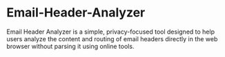 # Email-Header-Analyzer
Email Header Analyzer is a simple, privacy-focused tool designed to help users analyze the content and routing of email headers directly in the web browser without parsing it using online tools.
